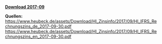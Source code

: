 [**Download 2017-09**](https://downgit.github.io/#/home?url=https://github.com/GeorgGoldbach/Zinsarchiv/tree/master/2017-09)

**Quellen:**
https://www.heubeck.de/assets/Download/HI_Zinsinfo/2017/09/HI_IFRS_Rechnungszins_de_2017-09-30.pdf
https://www.heubeck.de/assets/Download/HI_Zinsinfo/2017/09/HI_IFRS_Rechnungszins_en_2017-09-30.pdf
